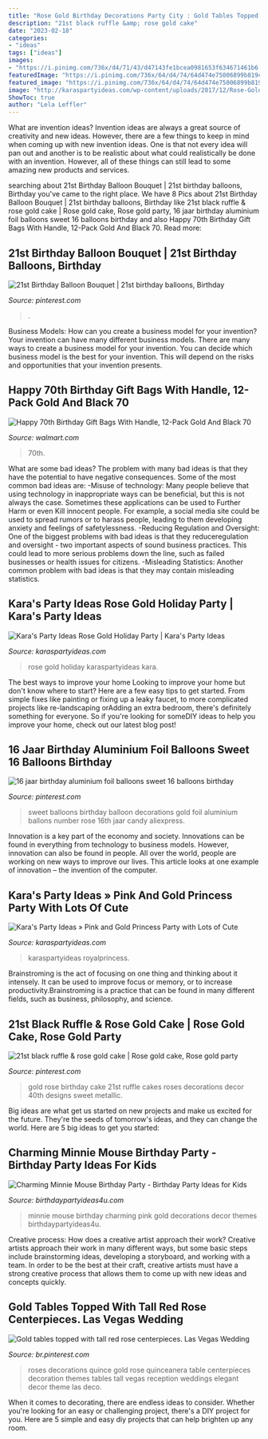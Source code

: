 ```yaml
---
title: "Rose Gold Birthday Decorations Party City : Gold Tables Topped With Tall Red Rose Centerpieces. Las Vegas Wedding"
description: "21st black ruffle &amp; rose gold cake"
date: "2023-02-18"
categories:
- "ideas"
tags: ["ideas"]
images:
- "https://i.pinimg.com/736x/d4/71/43/d47143fe1bcea0981653f634671461b6.jpg"
featuredImage: "https://i.pinimg.com/736x/64/d4/74/64d474e75006899b819ce151607231ae.jpg"
featured_image: "https://i.pinimg.com/736x/64/d4/74/64d474e75006899b819ce151607231ae.jpg"
image: "http://karaspartyideas.com/wp-content/uploads/2017/12/Rose-Gold-Holiday-Party-via-Karas-Party-Ideas-KarasPartyIdeas.com12.jpeg"
ShowToc: true
author: "Lela Leffler"
---
```



What are invention ideas?
Invention ideas are always a great source of creativity and new ideas. However, there are a few things to keep in mind when coming up with new invention ideas. One is that not every idea will pan out and another is to be realistic about what could realistically be done with an invention. However, all of these things can still lead to some amazing new products and services.

	

		
searching about 21st Birthday Balloon Bouquet | 21st birthday balloons, Birthday you've came to the right place. We have 8 Pics about 21st Birthday Balloon Bouquet | 21st birthday balloons, Birthday like 21st black ruffle &amp; rose gold cake | Rose gold cake, Rose gold party, 16 jaar birthday aluminium foil balloons sweet 16 balloons birthday and also Happy 70th Birthday Gift Bags With Handle, 12-Pack Gold And Black 70. Read more:
		
    
## 21st Birthday Balloon Bouquet | 21st Birthday Balloons, Birthday

<img loading=lazy src="https://i.pinimg.com/736x/64/d4/74/64d474e75006899b819ce151607231ae.jpg" onerror="this.onerror=null;this.src='https://tse1.mm.bing.net/th?id=OIP.lMnoVkVzq858VuqamDDrYQHaJ-&amp;pid=15.1';" alt="21st Birthday Balloon Bouquet | 21st birthday balloons, Birthday">

_Source: pinterest.com_

>. 

	

Business Models: How can you create a business model for your invention?
Your invention can have many different business models. There are many ways to create a business model for your invention. You can decide which business model is the best for your invention. This will depend on the risks and opportunities that your invention presents.

    
## Happy 70th Birthday Gift Bags With Handle, 12-Pack Gold And Black 70

<img loading=lazy src="https://i5.walmartimages.com/asr/abd04755-88cf-42a6-b3c4-61bf2d4c5665.37d1187a083918561cec66ac44e290f0.jpeg" onerror="this.onerror=null;this.src='https://tse1.mm.bing.net/th?id=OIP.I86MDfRN1xg4XLzwVRpndwHaPi&amp;pid=15.1';" alt="Happy 70th Birthday Gift Bags With Handle, 12-Pack Gold And Black 70">

_Source: walmart.com_

>70th. 

	

What are some bad ideas?
The problem with many bad ideas is that they have the potential to have negative consequences. Some of the most common bad ideas are: 
-Misuse of technology: Many people believe that using technology in inappropriate ways can be beneficial, but this is not always the case. Sometimes these applications can be used to Further Harm or even Kill innocent people. For example, a social media site could be used to spread rumors or to harass people, leading to them developing anxiety and feelings of safetylessness. 
-Reducing Regulation and Oversight: One of the biggest problems with bad ideas is that they reduceregulation and oversight - two important aspects of sound business practices. This could lead to more serious problems down the line, such as failed businesses or health issues for citizens. 
-Misleading Statistics: Another common problem with bad ideas is that they may contain misleading statistics.

    
## Kara&#039;s Party Ideas Rose Gold Holiday Party | Kara&#039;s Party Ideas

<img loading=lazy src="http://karaspartyideas.com/wp-content/uploads/2017/12/Rose-Gold-Holiday-Party-via-Karas-Party-Ideas-KarasPartyIdeas.com12.jpeg" onerror="this.onerror=null;this.src='https://tse2.mm.bing.net/th?id=OIP.ObztYFsDJ16CfASyiGI2fAHaLH&amp;pid=15.1';" alt="Kara&#039;s Party Ideas Rose Gold Holiday Party | Kara&#039;s Party Ideas">

_Source: karaspartyideas.com_

>rose gold holiday karaspartyideas kara. 

	

The best ways to improve your home
Looking to improve your home but don't know where to start? Here are a few easy tips to get started. From simple fixes like painting or fixing up a leaky faucet, to more complicated projects like re-landscaping orAdding an extra bedroom, there's definitely something for everyone. So if you're looking for someDIY ideas to help you improve your home, check out our latest blog post!

    
## 16 Jaar Birthday Aluminium Foil Balloons Sweet 16 Balloons Birthday

<img loading=lazy src="https://i.pinimg.com/736x/d4/71/43/d47143fe1bcea0981653f634671461b6.jpg" onerror="this.onerror=null;this.src='https://tse2.mm.bing.net/th?id=OIP.Yv1AqrXmEpeEVywbVUdw0AHaHa&amp;pid=15.1';" alt="16 jaar birthday aluminium foil balloons sweet 16 balloons birthday">

_Source: pinterest.com_

>sweet balloons birthday balloon decorations gold foil aluminium ballons number rose 16th jaar candy aliexpress. 

	

Innovation is a key part of the economy and society. Innovations can be found in everything from technology to business models. However, innovation can also be found in people. All over the world, people are working on new ways to improve our lives. This article looks at one example of innovation – the invention of the computer.

    
## Kara&#039;s Party Ideas » Pink And Gold Princess Party With Lots Of Cute

<img loading=lazy src="https://karaspartyideas.com/wp-content/uploads/2013/09/pink-28.jpg" onerror="this.onerror=null;this.src='https://tse2.mm.bing.net/th?id=OIP.C5JnnPK1UYWdsveDpmOLPQHaLH&amp;pid=15.1';" alt="Kara&#039;s Party Ideas » Pink and Gold Princess Party with Lots of Cute">

_Source: karaspartyideas.com_

>karaspartyideas royalprincess. 

	

Brainstroming is the act of focusing on one thing and thinking about it intensely. It can be used to improve focus or memory, or to increase productivity.Brainstroming is a practice that can be found in many different fields, such as business, philosophy, and science.

    
## 21st Black Ruffle &amp; Rose Gold Cake | Rose Gold Cake, Rose Gold Party

<img loading=lazy src="https://i.pinimg.com/736x/06/de/ab/06deab65726a68e632db93d4eee39cf9.jpg" onerror="this.onerror=null;this.src='https://tse1.mm.bing.net/th?id=OIP.0lpoaes6AOIskA0Q4I0vzwHaJ3&amp;pid=15.1';" alt="21st black ruffle &amp; rose gold cake | Rose gold cake, Rose gold party">

_Source: pinterest.com_

>gold rose birthday cake 21st ruffle cakes roses decorations decor 40th designs sweet metallic. 

	

Big ideas are what get us started on new projects and make us excited for the future. They're the seeds of tomorrow's ideas, and they can change the world. Here are 5 big ideas to get you started: 

    
## Charming Minnie Mouse Birthday Party - Birthday Party Ideas For Kids

<img loading=lazy src="https://www.birthdaypartyideas4u.com/wp-content/uploads/2016/12/Charming-Minnie-Mouse-Birthday-Party-Gold-And-Pink-Decor-600x809.jpeg" onerror="this.onerror=null;this.src='https://tse2.mm.bing.net/th?id=OIP.CjXl56jOuVmDNefN4AXMXgHaJ_&amp;pid=15.1';" alt="Charming Minnie Mouse Birthday Party - Birthday Party Ideas for Kids">

_Source: birthdaypartyideas4u.com_

>minnie mouse birthday charming pink gold decorations decor themes birthdaypartyideas4u. 

	

Creative process: How does a creative artist approach their work?
Creative artists approach their work in many different ways, but some basic steps include brainstorming ideas, developing a storyboard, and working with a team. In order to be the best at their craft, creative artists must have a strong creative process that allows them to come up with new ideas and concepts quickly.

    
## Gold Tables Topped With Tall Red Rose Centerpieces. Las Vegas Wedding

<img loading=lazy src="https://i.pinimg.com/736x/c4/d4/7f/c4d47f5b68b28e816003f6b86527b272.jpg?b=t" onerror="this.onerror=null;this.src='https://tse2.mm.bing.net/th?id=OIP.jwftyNFzXMWb3-JlogmpzQHaLH&amp;pid=15.1';" alt="Gold tables topped with tall red rose centerpieces. Las Vegas Wedding">

_Source: br.pinterest.com_

>roses decorations quince gold rose quinceanera table centerpieces decoration themes tables tall vegas reception weddings elegant decor theme las deco. 

	

When it comes to decorating, there are endless ideas to consider. Whether you're looking for an easy or challenging project, there's a DIY project for you. Here are 5 simple and easy diy projects that can help brighten up any room.


